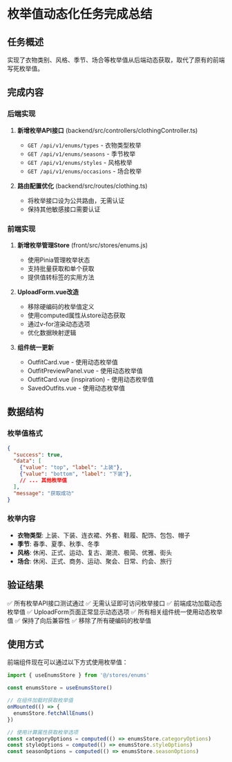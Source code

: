# 枚举值动态化任务完成总结

## 任务概述
实现了衣物类别、风格、季节、场合等枚举值从后端动态获取，取代了原有的前端写死枚举值。

## 完成内容

### 后端实现
1. **新增枚举API接口** (backend/src/controllers/clothingController.ts)
   - `GET /api/v1/enums/types` - 衣物类型枚举
   - `GET /api/v1/enums/seasons` - 季节枚举
   - `GET /api/v1/enums/styles` - 风格枚举
   - `GET /api/v1/enums/occasions` - 场合枚举

2. **路由配置优化** (backend/src/routes/clothing.ts)
   - 将枚举接口设为公共路由，无需认证
   - 保持其他敏感接口需要认证

### 前端实现
1. **新增枚举管理Store** (front/src/stores/enums.js)
   - 使用Pinia管理枚举状态
   - 支持批量获取和单个获取
   - 提供值转标签的实用方法

2. **UploadForm.vue改造**
   - 移除硬编码的枚举值定义
   - 使用computed属性从store动态获取
   - 通过v-for渲染动态选项
   - 优化数据映射逻辑

3. **组件统一更新**
   - OutfitCard.vue - 使用动态枚举值
   - OutfitPreviewPanel.vue - 使用动态枚举值
   - OutfitCard.vue (inspiration) - 使用动态枚举值
   - SavedOutfits.vue - 使用动态枚举值

## 数据结构

### 枚举值格式
```json
{
  "success": true,
  "data": [
    {"value": "top", "label": "上装"},
    {"value": "bottom", "label": "下装"},
    // ... 其他枚举值
  ],
  "message": "获取成功"
}
```

### 枚举内容
- **衣物类型**: 上装、下装、连衣裙、外套、鞋履、配饰、包包、帽子
- **季节**: 春季、夏季、秋季、冬季
- **风格**: 休闲、正式、运动、复古、潮流、极简、优雅、街头
- **场合**: 休闲、正式、商务、运动、聚会、日常、约会、旅行

## 验证结果
✅ 所有枚举API接口测试通过
✅ 无需认证即可访问枚举接口
✅ 前端成功加载动态枚举值
✅ UploadForm页面正常显示动态选项
✅ 所有相关组件统一使用动态枚举值
✅ 保持了向后兼容性
✅ 移除了所有硬编码的枚举值

## 使用方式
前端组件现在可以通过以下方式使用枚举值：
```javascript
import { useEnumsStore } from '@/stores/enums'

const enumsStore = useEnumsStore()

// 在组件加载时获取枚举值
onMounted(() => {
  enumsStore.fetchAllEnums()
})

// 使用计算属性获取枚举选项
const categoryOptions = computed(() => enumsStore.categoryOptions)
const styleOptions = computed(() => enumsStore.styleOptions)
const seasonOptions = computed(() => enumsStore.seasonOptions)
```